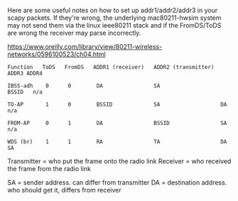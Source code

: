 Here are some useful notes on how to set up addr1/addr2/addr3 in your scapy packets. If they're wrong, the underlying mac80211-hwsim system may not send them via the linux ieee80211 stack and if the FromDS/ToDS are wrong the receiver may parse incorrectly.


https://www.oreilly.com/library/view/80211-wireless-networks/0596100523/ch04.html
```
Function   ToDS   FromDS   ADDR1 (receiver)   ADDR2 (transmitter)  ADDR3 ADDR4

IBSS-adh    0      0        DA                SA                   BSSID   n/a

TO-AP       1      0        BSSID             SA                   DA      n/a

FROM-AP     0      1        DA                BSSID                SA      n/a

WDS (br)    1      1        RA                TA                   DA      SA

```
Transmitter = who put the frame onto the radio link
Receiver = who received the frame from the radio link

SA = sender address. can differ from transmitter
DA = destination address. who should get it, differs from receiver
